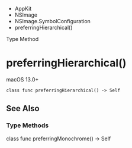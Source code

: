 

- AppKit
- NSImage
- NSImage.SymbolConfiguration
-  preferringHierarchical() 

Type Method

# preferringHierarchical()

macOS 13.0+

``` source
class func preferringHierarchical() -> Self
```

## See Also

### Type Methods

class func preferringMonochrome() -> Self

